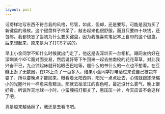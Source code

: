 ```yaml
---
layout: post
---
```

话痨样地写东西不符合我的风格，尽管，如此，但却，还是要写。可能是因为买了新键盘的缘故。这个键盘样子帅呆了，敲击起来也很舒服，而且只要四十块钱，还包邮。我都快忘了当初为什么要买键盘，因为我挺喜欢笔记本上自带的这个键盘。后来想起来，原来是为了打CS才买的。

早上小金同学不知什么时候就出门走了，他这是去深圳买一台相机，跟网友约好在深圳某个KFC面对面交易，然后说好等下午回来一起去拍南校的花花草草。对此我兴奋不已，九点钟起床就开始眼巴巴地等，题什么的书什么的一点也不想看。在豆瓣上逛了无数圈，在CS上杀了一百多人，结果小金同学打电话过来说自己被包车耍了，所以要晚点才能回来。眼看着太阳西斜，阳光一点点扯去，心情就跟逐渐缩小的光圈叶片一样愈来愈黯淡。那就去拍滨江的夜色吧，最近没什么雾气，晚上很好看。听说昨天地球一小时，小蛮腰把灯都关了，黑压压一片，今天应该不会这样了吧。

真是越来越话痨了，我还是去看书吧。